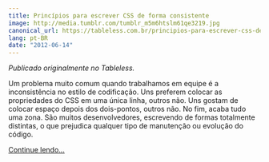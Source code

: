 ```yaml
---
title: Princípios para escrever CSS de forma consistente
image: http://media.tumblr.com/tumblr_m5m6htslm61qe3219.jpg
canonical_url: https://tableless.com.br/principios-para-escrever-css-de-forma-consistente/
lang: pt-BR
date: "2012-06-14"
---
```


_Publicado originalmente no Tableless._

Um problema muito comum quando trabalhamos em equipe é a inconsistência no estilo de codificação. Uns preferem colocar as propriedades do CSS em uma única linha, outros não. Uns gostam de colocar espaço depois dos dois-pontos, outros não. No fim, acaba tudo uma zona. São muitos desenvolvedores, escrevendo de formas totalmente distintas, o que prejudica qualquer tipo de manutenção ou evolução do código.

[Continue lendo…](http://tableless.com.br/principios-para-escrever-css-de-forma-consistente/)
